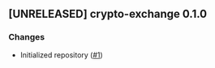 ## [UNRELEASED] crypto-exchange 0.1.0

### Changes
- Initialized repository ([#1](https://github.com/AleksanderWWW/crypto-exchange/pull/1))
